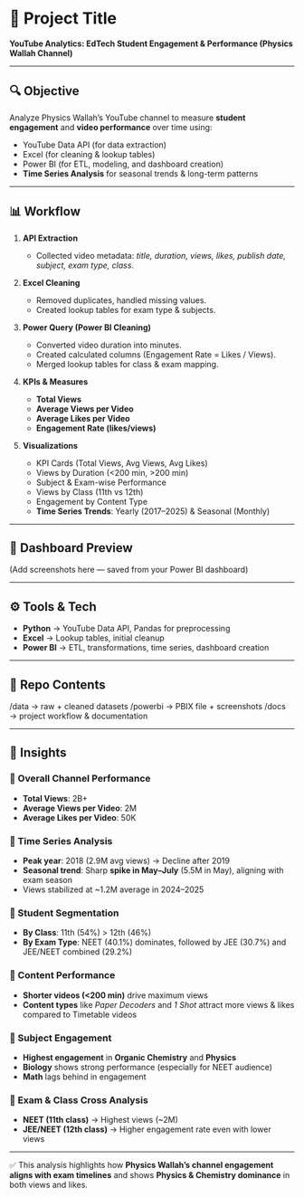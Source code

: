 # 📌 Project Title
**YouTube Analytics: EdTech Student Engagement & Performance (Physics Wallah Channel)**

---

## 🔍 Objective
Analyze Physics Wallah’s YouTube channel to measure **student engagement** and **video performance** over time using:
- YouTube Data API (for data extraction)
- Excel (for cleaning & lookup tables)
- Power BI (for ETL, modeling, and dashboard creation)
- **Time Series Analysis** for seasonal trends & long-term patterns

---

## 📊 Workflow

1. **API Extraction**
   - Collected video metadata: *title, duration, views, likes, publish date, subject, exam type, class*.

2. **Excel Cleaning**
   - Removed duplicates, handled missing values.
   - Created lookup tables for exam type & subjects.

3. **Power Query (Power BI Cleaning)**
   - Converted video duration into minutes.
   - Created calculated columns (Engagement Rate = Likes / Views).
   - Merged lookup tables for class & exam mapping.

4. **KPIs & Measures**
   - **Total Views**
   - **Average Views per Video**
   - **Average Likes per Video**
   - **Engagement Rate (likes/views)**

5. **Visualizations**
   - KPI Cards (Total Views, Avg Views, Avg Likes)
   - Views by Duration (<200 min, >200 min)
   - Subject & Exam-wise Performance
   - Views by Class (11th vs 12th)
   - Engagement by Content Type
   - **Time Series Trends**: Yearly (2017–2025) & Seasonal (Monthly)

---

## 📸 Dashboard Preview
(Add screenshots here — saved from your Power BI dashboard)

---

## ⚙️ Tools & Tech
- **Python** → YouTube Data API, Pandas for preprocessing  
- **Excel** → Lookup tables, initial cleanup  
- **Power BI** → ETL, transformations, time series, dashboard creation  

---

## 📂 Repo Contents
/data → raw + cleaned datasets
/powerbi → PBIX file + screenshots
/docs → project workflow & documentation


---

## 🚀 Insights

### 🔹 Overall Channel Performance
- **Total Views**: 2B+  
- **Average Views per Video**: 2M  
- **Average Likes per Video**: 50K  

### 🔹 Time Series Analysis
- **Peak year**: 2018 (2.9M avg views) → Decline after 2019  
- **Seasonal trend**: Sharp **spike in May–July** (5.5M in May), aligning with exam season  
- Views stabilized at ~1.2M average in 2024–2025  

### 🔹 Student Segmentation
- **By Class**: 11th (54%) > 12th (46%)  
- **By Exam Type**: NEET (40.1%) dominates, followed by JEE (30.7%) and JEE/NEET combined (29.2%)  

### 🔹 Content Performance
- **Shorter videos (<200 min)** drive maximum views  
- **Content types** like *Paper Decoders* and *1 Shot* attract more views & likes compared to Timetable videos  

### 🔹 Subject Engagement
- **Highest engagement** in **Organic Chemistry** and **Physics**  
- **Biology** shows strong performance (especially for NEET audience)  
- **Math** lags behind in engagement  

### 🔹 Exam & Class Cross Analysis
- **NEET (11th class)** → Highest views (~2M)  
- **JEE/NEET (12th class)** → Higher engagement rate even with lower views  

---

✅ This analysis highlights how **Physics Wallah’s channel engagement aligns with exam timelines** and shows **Physics & Chemistry dominance** in both views and likes.

